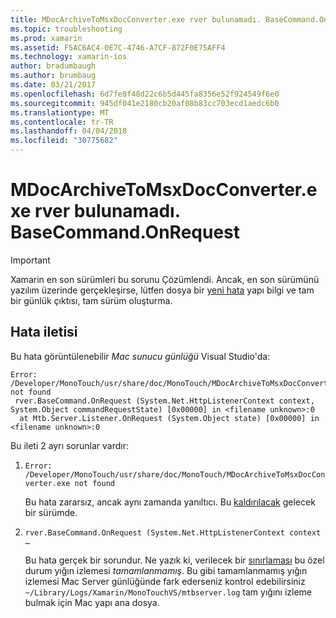 ```yaml
---
title: MDocArchiveToMsxDocConverter.exe rver bulunamadı. BaseCommand.OnRequest
ms.topic: troubleshooting
ms.prod: xamarin
ms.assetid: F5AC6AC4-0E7C-4746-A7CF-872F0E75AFF4
ms.technology: xamarin-ios
author: bradumbaugh
ms.author: brumbaug
ms.date: 03/21/2017
ms.openlocfilehash: 6d7fe8f48d22c6b5d445fa8356e52f924549f6e0
ms.sourcegitcommit: 945df041e2180cb20af08b83cc703ecd1aedc6b0
ms.translationtype: MT
ms.contentlocale: tr-TR
ms.lasthandoff: 04/04/2018
ms.locfileid: "30775682"
---
```

# <a name="mdocarchivetomsxdocconverterexe-not-found-rverbasecommandonrequest"></a>MDocArchiveToMsxDocConverter.exe rver bulunamadı. BaseCommand.OnRequest

> [!IMPORTANT]
> Xamarin en son sürümleri bu sorunu Çözümlendi. Ancak, en son sürümünü yazılım üzerinde gerçekleşirse, lütfen dosya bir [yeni hata](~/cross-platform/troubleshooting/questions/howto-file-bug.md) yapı bilgi ve tam bir günlük çıktısı, tam sürüm oluşturma.


## <a name="error-message"></a>Hata iletisi

Bu hata görüntülenebilir *Mac sunucu günlüğü* Visual Studio'da:

```
Error: /Developer/MonoTouch/usr/share/doc/MonoTouch/MDocArchiveToMsxDocConverter.exe not found
 rver.BaseCommand.OnRequest (System.Net.HttpListenerContext context, System.Object commandRequestState) [0x00000] in <filename unknown>:0
  at Mtb.Server.Listener.OnRequest (System.Object state) [0x00000] in <filename unknown>:0
```

Bu ileti 2 ayrı sorunlar vardır:

1.  `Error: /Developer/MonoTouch/usr/share/doc/MonoTouch/MDocArchiveToMsxDocConverter.exe not found`

    Bu hata zararsız, ancak aynı zamanda yanıltıcı. Bu [kaldırılacak](https://bugzilla.xamarin.com/show_bug.cgi?id=21667) gelecek bir sürümde.

2.  `rver.BaseCommand.OnRequest (System.Net.HttpListenerContext context …`

    Bu hata gerçek bir sorundur. Ne yazık ki, verilecek bir [sınırlaması](https://bugzilla.xamarin.com/show_bug.cgi?id=22080) bu özel durum yığın izlemesi *tamamlanmamış*. Bu gibi tamamlanmamış yığın izlemesi Mac Server günlüğünde fark ederseniz kontrol edebilirsiniz `~/Library/Logs/Xamarin/MonoTouchVS/mtbserver.log` tam yığını izleme bulmak için Mac yapı ana dosya.
